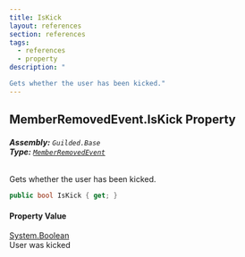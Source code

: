```yaml
---
title: IsKick
layout: references
section: references
tags:
  - references
  - property
description: "

Gets whether the user has been kicked."
---
```


## MemberRemovedEvent.IsKick Property
###### **Assembly:** `Guilded.Base`<br/>**Type:** [`MemberRemovedEvent`](MemberRemovedEvent.md 'Guilded.Base.Events.MemberRemovedEvent')

Gets whether the user has been kicked.

```csharp
public bool IsKick { get; }
```

#### Property Value
[System.Boolean](https://docs.microsoft.com/en-us/dotnet/api/System.Boolean 'System.Boolean')  
User was kicked